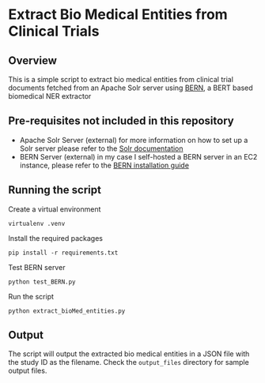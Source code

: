 # Extract Bio Medical Entities from Clinical Trials

## Overview

This is a simple script to extract bio medical entities from clinical trial documents fetched from an Apache Solr server using [BERN](https://github.com/dmis-lab/bern), a BERT based biomedical NER extractor

## Pre-requisites not included in this repository

- Apache Solr Server (external) for more information on how to set up a Solr server please refer to the [Solr documentation](https://lucene.apache.org/solr/guide/8_8/solr-tutorial.html)
- BERN Server (external) in my case I self-hosted a BERN server in an EC2 instance, please refer to the [BERN installation guide](https://github.com/dmis-lab/bern?tab=readme-ov-file#installation)

## Running the script

Create a virtual environment

    virtualenv .venv

Install the required packages
    
    pip install -r requirements.txt

Test BERN server

    python test_BERN.py

Run the script

    python extract_bioMed_entities.py

## Output

The script will output the extracted bio medical entities in a JSON file with the study ID as the filename. Check the `output_files` directory for sample output files.